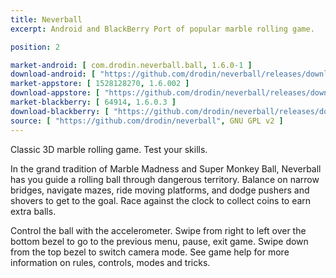 ```yaml
---
title: Neverball
excerpt: Android and BlackBerry Port of popular marble rolling game.

position: 2

market-android: [ com.drodin.neverball.ball, 1.6.0-1 ]
download-android: [ "https://github.com/drodin/neverball/releases/download/1.6.0-1/ball-1.6.0-1.apk", 1.6.0-1 ]
market-appstore: [ 1528128270, 1.6.002 ]
download-appstore: [ "https://github.com/drodin/neverball/releases/download/macos-1.6.002/neverball-1.6.002.dmg", 1.6.002 ]
market-blackberry: [ 64914, 1.6.0.3 ] 
download-blackberry: [ "https://github.com/drodin/neverball/releases/download/blackberry-1.6.0.5/neverball-1_6_0_5.bar", 1.6.0.5 ]
source: [ "https://github.com/drodin/neverball", GNU GPL v2 ]
---
```


Classic 3D marble rolling game. Test your skills.

In the grand tradition of Marble Madness and Super Monkey Ball, Neverball has you guide a rolling ball through dangerous territory.
Balance on narrow bridges, navigate mazes, ride moving platforms, and dodge pushers and shovers to get to the goal.
Race against the clock to collect coins to earn extra balls.

Control the ball with the accelerometer. Swipe from right to left over the bottom bezel to go to the previous menu, pause, exit game.
Swipe down from the top bezel to switch camera mode. See game help for more information on rules, controls, modes and tricks.
